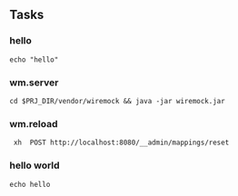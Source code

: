 ## Tasks 

### hello
```
echo "hello"
```

### wm.server

```
cd $PRJ_DIR/vendor/wiremock && java -jar wiremock.jar
```

### wm.reload

```
 xh  POST http://localhost:8080/__admin/mappings/reset  

```

### hello world

```
echo hello
```
